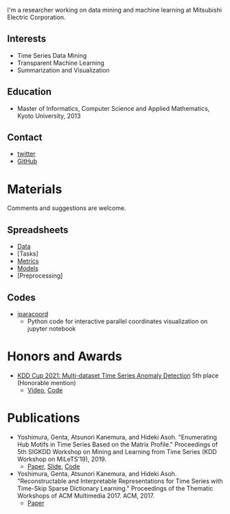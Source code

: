 I'm a researcher working on data mining and machine learning at Mitsubishi Electric Corporation.

## Interests
* Time Series Data Mining
* Transparent Machine Learning
* Summarization and Visualization

## Education
* Master of Informatics, Computer Science and Applied Mathematics, Kyoto University, 2013

## Contact
* [twitter](https://twitter.com/intellygenta)
* [GitHub](https://github.com/intellygenta)

# Materials
Comments and suggestions are welcome.

## Spreadsheets
* [Data](https://docs.google.com/spreadsheets/d/1oETBfjLeDKrTrTAXhJUMuYnBb10IVLkZvNuR0zSF1fc/edit?usp=sharing)
* [Tasks]
* [Metrics](https://docs.google.com/spreadsheets/d/1e8qO8WF360aVEWk2Y4jkZQeNW_xwM3s3mRnp0-2ysMI/edit?usp=sharing)
* [Models](https://docs.google.com/spreadsheets/d/1HaDB_93kbDQAe_vSGqq612Pq85oIjs6U_HCbaKDVTuA/edit?usp=sharing)
* [Preprocessing]

## Codes
* [iparacoord](https://github.com/intellygenta/InteractiveParallelCoordinates)
    * Python code for interactive parallel coordinates visualization on jupyter notebook

# Honors and Awards
* [KDD Cup 2021: Multi-dataset Time Series Anomaly Detection](https://compete.hexagon-ml.com/practice/competition/39/) 5th place (Honorable mention)
    * [Video](https://www.youtube.com/watch?v=J_Ebbql9jCo), [Code](https://github.com/intellygenta/KDDCup2021)

# Publications
* Yoshimura, Genta, Atsunori Kanemura, and Hideki Asoh. "Enumerating Hub Motifs in Time Series Based on the Matrix Profile." Proceedings of 5th SIGKDD Workshop on Mining and Learning from Time Series (KDD Workshop on MiLeTS’19), 2019.
    * [Paper](https://milets19.github.io/papers/milets19_paper_5.pdf), [Slide](https://www.slideshare.net/GentaYoshimura/milets19-enumerating-hub-motifs-in-time-series-based-on-the-matrix-profile), [Code](https://github.com/intellygenta/HubFinder)
* Yoshimura, Genta, Atsunori Kanemura, and Hideki Asoh. "Reconstructable and Interpretable Representations for Time Series with Time-Skip Sparse Dictionary Learning." Proceedings of the Thematic Workshops of ACM Multimedia 2017. ACM, 2017.
    * [Paper](https://dl.acm.org/doi/10.1145/3126686.3126724)
